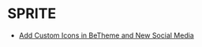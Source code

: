 # SPRITE







* [Add Custom Icons in BeTheme and New Social Media](https://github.com/UoMResearchIT/SPRITE/wiki/Add-Custom-Icons-in-BeTheme-and-New-Social-Media)
